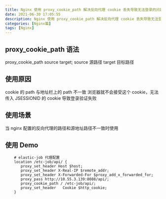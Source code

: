```yaml
---
title: Nginx 使用 proxy_cookie_path 解决反向代理 cookie 丢失导致无法登录的问题
date: 2021-06-30 17:05:55
description: Nginx 使用 proxy_cookie_path 解决反向代理 cookie 丢失导致无法登录的问题
categories: [Nginx篇]
tags: [Nginx]
---
```


<!-- more -->

## proxy_cookie_path 语法
proxy_cookie_path source target;
source 源路径
target 目标路径

## 使用原因
cookie 的 path 与地址栏上的 path 不一致
浏览器就不会接受这个 cookie，无法传入 JSESSIONID 的 cookie
导致登录验证失败

## 使用场景
当 nginx 配置的反向代理的路径和源地址路径不一致时使用

## 使用 Demo

```nginx
    # elastic-job 代理配置
    location /etc-job/api/ {
       proxy_set_header Host $host;
       proxy_set_header X-Real-IP $remote_addr;
       proxy_set_header X-Forwarded-For $proxy_add_x_forwarded_for;
       proxy_pass http://10.55.3.139:8088/api/;
       proxy_cookie_path / /etc-job/api/;
       proxy_set_header   Cookie $http_cookie;
    }
```